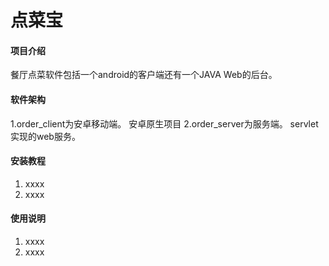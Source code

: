 # 点菜宝

#### 项目介绍
餐厅点菜软件包括一个android的客户端还有一个JAVA Web的后台。

#### 软件架构
1.order_client为安卓移动端。
  安卓原生项目
2.order_server为服务端。
  servlet实现的web服务。


#### 安装教程

1. xxxx
2. xxxx


#### 使用说明

1. xxxx
2. xxxx




